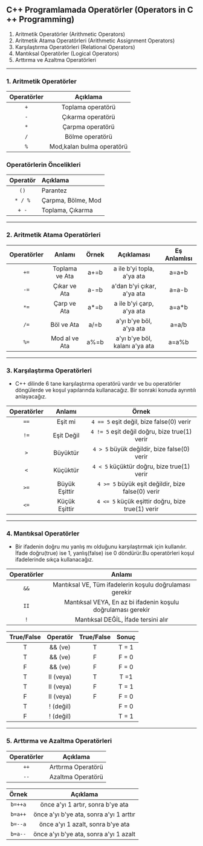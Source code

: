 ## C++ Programlamada Operatörler (Operators in C ++ Programming)
1. Aritmetik Operatörler (Arithmetic Operators)
2. Aritmetik Atama Operatörleri (Arithmetic Assignment Operators)
3. Karşılaştırma Operatörleri (Relational Operators)
4. Mantıksal Operatörler (Logical Operators)
5. Arttırma ve Azaltma Operatörleri
-------
### 1. Aritmetik Operatörler                                              

| Operatörler | Açıklama |                                                
|:-------------:|:-------------:|                                         
| `+`  | Toplama operatörü  |                                            
| `-`  | Çıkarma operatörü  |                                             
| `*`  | Çarpma operatörü |                                              
| `/`  | Bölme operatörü |                                                
| `%`  | Mod,kalan bulma operatörü    |

### Operatörlerin Öncelikleri
| Operatör  | Açıklama | 
|:-------------:|:-------------|
| `()`  | Parantez | 
| `* / %`  | Çarpma, Bölme, Mod    | 
| `+ -`  | Toplama, Çıkarma | 

-------
### 2. Aritmetik Atama Operatörleri

| Operatörler  | Anlamı | Örnek | Açıklaması | Eş Anlamlısı |
|:-------------:|:-------------:|:-----------:|:-----------:|:-----------:|
| `+=` | Toplama ve Ata | a+=b | a ile b'yi topla, a'ya ata | a=a+b |
| `-=` | Çıkar ve Ata | a-=b  | a'dan b'yi çıkar, a'ya ata | a=a-b |
| `*=` | Çarp ve Ata | a*=b | a ile b'yi çarp, a'ya ata | a=a*b |
| `/=` | Böl ve Ata | a/=b | a'yı b'ye böl,  a'ya ata |  a=a/b |
| `%=` | Mod al ve Ata | a%=b | a'yı b'ye böl, kalanı a'ya ata | a=a%b |

-------

### 3. Karşılaştırma Operatörleri
- C++ dilinde 6 tane karşılaştırma operatörü vardır ve bu operatörler döngülerde ve koşul yapılarında kullanacağız. Bir sonraki konuda ayrıntılı anlayacağız.

| Operatörler  | Anlamı | Örnek |
|:------------:|:---------:|:---------:|
| `==` | Eşit mi | `4 == 5` eşit değil, bize false(0) verir |
| `!=` | Eşit Değil | `4 != 5` eşit değil doğru, bize true(1) verir |
| `>` | Büyüktür | `4 > 5` büyük değildir, bize false(0) verir |
| `<` | Küçüktür | `4 < 5` küçüktür doğru, bize true(1) verir |
| `>=` | Büyük Eşittir | `4 >= 5` büyük eşit değildir, bize false(0) verir |
| `<=` | Küçük Eşittir | `4 <= 5` küçük eşittir doğru, bize true(1) verir |

-------

### 4. Mantıksal Operatörler 
- Bir ifadenin doğru mu yanlış mı olduğunu karşılaştırmak için kullanılır. İfade doğru(true) ise 1, yanlış(false) ise 0 döndürür.Bu operatörleri koşul ifadelerinde sıkça kullanacağız.

Operatörler  | Anlamı |
|:----------:|:-----------:|
|`&&` | Mantıksal VE, Tüm ifadelerin koşulu doğrulaması gerekir |
| `II` | Mantıksal VEYA, En az bi ifadenin koşulu doğrulaması gerekir |
| `!` | Mantıksal DEĞİL, İfade tersini alır | 


| True/False | Operatör | True/False | Sonuç |
|:-------------:|:------------:|:----------:|:--------:|
| T   | && (ve)  | T | T = 1 |
| T  | && (ve)  | F | F = 0 |
| F  | && (ve)  | F | F = 0 |
| T | II (veya) | T | T =1 |
| T   | II (veya)  | F | T = 1 |
| F  | II (veya)  | F | F = 0 |
| T   | ! (değil) |  | F = 0 |
| F  | ! (değil)  |  | T = 1 |

-------

### 5. Arttırma ve Azaltma Operatörleri
| Operatörler  | Açıklama | 
|:-------------:|:-------------:|
| `++`  | Arttırma Operatörü  | 
| `--`  | Azaltma Operatörü  | 

| Örnek | Açıklama | 
|:-------------:|:-------------:|
| `b=++a`  | önce a'yı 1 artır, sonra b'ye ata | 
| `b=a++`  | önce a'yı b'ye ata, sonra a'yı 1 arttır | 
| `b=--a`  | önce a'yı 1 azalt, sonra b'ye ata  | 
| `b=a--`  | önce a'yı b'ye ata, sonra a'yı 1 azalt | 











